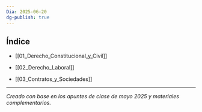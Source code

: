 ```yaml
---
Dia: 2025-06-20
dg-publish: true
---
```


## Índice

- [[01_Derecho_Constitucional_y_Civil]]
    
- [[02_Derecho_Laboral]]
    
- [[03_Contratos_y_Sociedades]]
    

---

_Creado con base en los apuntes de clase de mayo 2025 y materiales complementarios._